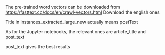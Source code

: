 The pre-trained word vectors can be downloaded from https://fasttext.cc/docs/en/crawl-vectors.html
Download the english ones

Title in instances_extracted_large_new actually means postText

As for the Jupyter notebooks, the relevant ones are article_title and post_text

post_text gives the best results
